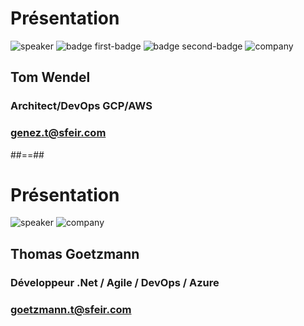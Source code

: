 <!-- .slide: class="speaker-slide" -->

# Présentation

![speaker](./assets/images/speakers/genez-t.png)
![badge first-badge](./assets/images/speakers/badge_gcp_archi.png)
![badge second-badge](./assets/images/speakers/badge_gcp_dev.png)
![company](./assets/images/logo-sfeir-blanc.png)

## Tom Wendel 

### Architect/DevOps GCP/AWS

<!-- .element: class="icon-rule icon-first" -->

### genez.t@sfeir.com

<!-- .element: class="icon-mail icon-third" -->

##==##
<!-- .slide: class="speaker-slide" -->

# Présentation

![speaker](./assets/images/speakers/thomas-goetzmann-photo.jpg)
![company](./assets/images/logo-sfeir-blanc.png)

## Thomas **Goetzmann**

### Développeur .Net / Agile / DevOps / Azure

<!-- .element: class="icon-rule icon-first" -->

### goetzmann.t@sfeir.com

<!-- .element: class="icon-mail icon-third" -->

